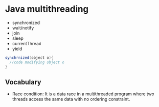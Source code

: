 # Java multithreading

- synchronized
- wait/notify
- join
- sleep
- currentThread
- yield


```java
synchrnized(object o){
  //code modifying object o
}
```

## Vocabulary

* Race condition: It is a data race in a multithreaded program where two threads access the same data with no ordering constraint.
